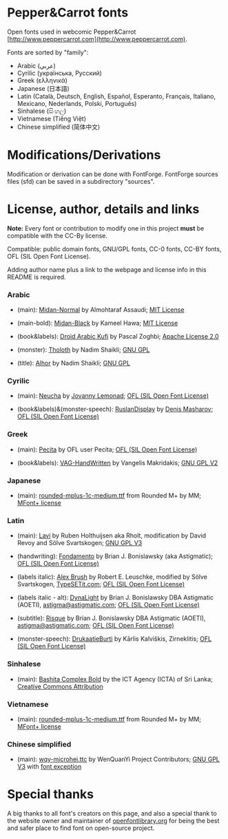 # Pepper&Carrot fonts
Open fonts used in webcomic Pepper&Carrot
[http://www.peppercarrot.com](http://www.peppercarrot.com).

Fonts are sorted by "family":

* Arabic (عربي)
* Cyrilic (українська, Pусский)
* Greek (ελληνικά)
* Japanese (日本語)
* Latin (Català, Deutsch, English, Español, Esperanto, Français, Italiano, Mexicano, Nederlands, Polski, Português)
* Sinhalese (සිංහල)
* Vietnamese (Tiếng Việt)
* Chinese simplified (简体中文)

# Modifications/Derivations

Modification or derivation can be done with FontForge. FontForge sources files (sfd) can be saved in a subdirectory "sources".

# License, author, details and links

**Note:** Every font or contribution to modify one in this project **must** be compatible with the CC-By license.

Compatible: public domain fonts, GNU/GPL fonts, CC-0 fonts, CC-BY fonts, OFL (SIL Open Font License).

Adding author name plus a link to the webpage and license info in this README is required.


### Arabic

* (main): [Midan-Normal](http://openfontlibrary.org/en/font/midan-normal) by Almohtaraf Assaudi; [MIT License](http://opensource.org/licenses/mit-license.php)

* (main-bold): [Midan-Black](http://openfontlibrary.org/en/font/midan-black) by Kameel Hawa; [MIT License](http://opensource.org/licenses/mit-license.php)

* (book&labels): [Droid Arabic Kufi](http://www.fontsc.com/font/droid-arabic-kufi) by Pascal Zoghbi; [Apache License 2.0](http://www.apache.org/licenses/LICENSE-2.0)

* (monster): [Tholoth](http://openfontlibrary.org/en/font/tholoth) by Nadim Shaikli; [GNU GPL](http://www.gnu.org/copyleft/gpl.html)

* (title): [Alhor](http://openfontlibrary.org/en/font/alhor) by Nadim Shaikli; [GNU GPL](http://www.gnu.org/copyleft/gpl.html)


### Cyrilic

* (main): [Neucha](https://www.google.com/fonts/specimen/Neucha) by [Jovanny Lemonad](https://plus.google.com/115426726897976242009/about); [OFL (SIL Open Font License)](scripts.sil.org/OFL)

* (book&labels)&(monster-speech): [RuslanDisplay](https://www.google.com/fonts/specimen/Ruslan+Display) by [Denis Masharov](https://plus.google.com/106558435145097149719/about); [OFL (SIL Open Font License)](scripts.sil.org/OFL)


### Greek

* (main): [Pecita](http://openfontlibrary.org/font/pecita) by OFL user Pecita; [OFL (SIL Open Font License)](scripts.sil.org/OFL)

* (book&labels): [VAG-HandWritten](http://www.fontsquirrel.com/fonts/VAG-HandWritten) by Vangelis Makridakis; [GNU GPL V2](http://www.fontsquirrel.com/license/VAG-HandWritten)


### Japanese

* (main): [rounded-mplus-1c-medium.ttf](http://jikasei.me/font/rounded-mplus/about.html) from Rounded M+ by MM; [MFont+ license](http://jikasei.me/font/rounded-mplus/license.html)


### Latin

* (main): [Lavi](http://www.dafont.com/lavi.font) by Ruben Holthuijsen aka Rholt, modification by David Revoy and Sölve Svartskogen; [GNU GPL V3](http://www.gnu.org/copyleft/gpl.html)

* (handwriting): [Fondamento](https://www.google.com/fonts/specimen/Fondamento) by Brian J. Bonislawsky (aka Astigmatic); [OFL (SIL Open Font License)](scripts.sil.org/OFL)

* (labels italic): [Alex Brush](http://openfontlibrary.org/fr/font/alex-brush) by Robert E. Leuschke, modified by Sölve Svartskogen, [TypeSETit.com](http://www.typesetit.com); [OFL (SIL Open Font License)](scripts.sil.org/OFL)

* (labels italic - alt): [DynaLight](http://www.fontsquirrel.com/fonts/dynalight) by Brian J. Bonislawsky DBA Astigmatic (AOETI), astigma@astigmatic.com; [OFL (SIL Open Font License)](scripts.sil.org/OFL)

* (subtitle): [Risque](http://www.fontsquirrel.com/fonts/risque) by Brian J. Bonislawsky DBA Astigmatic (AOETI), astigma@astigmatic.com; [OFL (SIL Open Font License)](scripts.sil.org/OFL)

* (monster-speech): [DrukaatieBurti](http://openfontlibrary.org/en/font/drukaatieburti) by Kārlis Kalviškis, Zirneklitis; [OFL (SIL Open Font License)](scripts.sil.org/OFL)


### Sinhalese

* (main): [Bashita Complex Bold](http://www.icta.lk/index.php?option=com_content&view=article&id=1497:sinhala-tamil-unicode-fonts-bhashitha-and-sritamil&catid=104&Itemid=234&lang=en) by the ICT Agency (ICTA) of Sri Lanka; [Creative Commons Attribution](https://creativecommons.org/licenses/by/3.0/)


### Vietnamese

* (main): [rounded-mplus-1c-medium.ttf](http://jikasei.me/font/rounded-mplus/about.html) from Rounded M+ by MM; [MFont+ license](http://jikasei.me/font/rounded-mplus/license.html)

### Chinese simplified

* (main): [wqy-microhei.ttc](http://wenq.org/en/) by WenQuanYi Project Contributors; [GNU GPL V3](http://www.gnu.org/licenses/gpl-3.0.html) with [font exception](http://www.gnu.org/licenses/old-licenses/gpl-2.0-faq.html#FontException)


# Special thanks

A big thanks to all font's creators on this page, and also a special thank to the website owner and maintainer of [openfontlibrary.org](http://openfontlibrary.org) for being the best and safer place to find font on open-source project.
